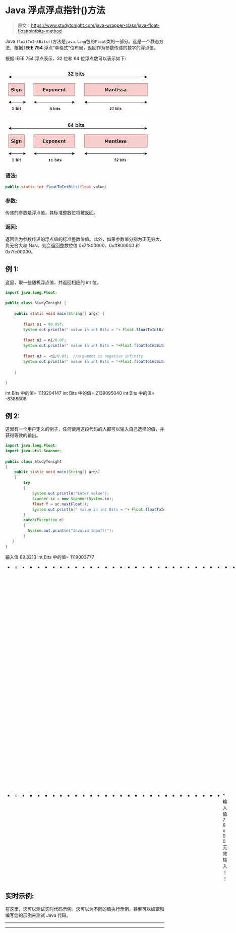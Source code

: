 # Java 浮点浮点指针()方法

> 原文：<https://www.studytonight.com/java-wrapper-class/java-float-floattointbits-method>

Java `floatToIntBits()`方法是`java.lang`包的`Float`类的一部分。这是一个静态方法，根据 **IEEE 754** 浮点“单格式”位布局，返回作为参数传递的数字的浮点值。

根据 IEEE 754 浮点表示，32 位和 64 位浮点数可以表示如下:

![Java Float floatToIntBits() Method example](img/6214b7e3f9b3206e734dc0a9bbe8d47c.png)

![Java Float floatToIntBits() Method](img/32da487aceefb87daaec609c80630b4a.png)

### 语法:

```java
public static int floatToIntBits(float value) 
```

### 参数:

传递的参数是浮点值，其标准整数位将被返回。

### 返回:

返回作为参数传递的浮点值的标准整数位值。此外，如果参数值分别为正无穷大、负无穷大和 NaN，则会返回整数位值 0x7f800000、0xff800000 和 0x7fc00000。

## 例 1:

这里，取一些随机浮点值，并返回相应的 int 位。

```java
import java.lang.Float;

public class StudyTonight {

	public static void main(String[] args) {

		float n1 = 90.85f;  
		System.out.println(" value in int Bits = "+ Float.floatToIntBits(n1)); //float value converted into int bits 

		float n2 = n1/0.0f;  
		System.out.println(" value in int Bits = "+Float.floatToIntBits(n2));  //float value as positive infinity

		float n3 = -n1/0.0f;  //argument is negative infinity 
		System.out.println(" value in int Bits = "+Float.floatToIntBits(n3));  

	}

} 
```

int Bits 中的值= 1119204147
int Bits 中的值= 2139095040
int Bits 中的值= -8388608

## 例 2:

这里有一个用户定义的例子，任何使用这段代码的人都可以输入自己选择的值，并获得等效的输出。

```java
import java.lang.Float;
import java.util.Scanner;

public class StudyTonight 
{  
    public static void main(String[] args)
    {  
        try
        {
            System.out.println("Enter value");
            Scanner sc = new Scanner(System.in);
            float f = sc.nextFloat();
            System.out.println(" value in int Bits = "+ Float.floatToIntBits(f)); //float value converted into int bits 
        }
        catch(Exception e)
        {
          System.out.println("Invalid Input!!");
        }  
   }  
} 
```

输入值
89.3213
int Bits 中的值= 1119003777
* * * * * * * * * * * * * * * * * * * * * * * * * * * * * * * * * int Bits 中的值
输入值
-45.66
int Bits 中的值=-1036606505
* * * * * * * * * * * * * * * * * * * * * * * * * * * * * *输入值
76x00
无效输入！！

## 实时示例:

在这里，您可以测试实时代码示例。您可以为不同的值执行示例，甚至可以编辑和编写您的示例来测试 Java 代码。

* * *

* * *